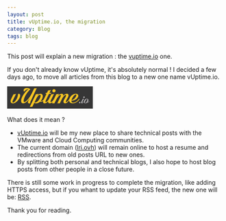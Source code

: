 ```yaml
---
layout: post
title: vUptime.io, the migration
category: Blog
tags: blog
---
```


This post will explain a new migration : the [vuptime.io](http://vuptime.io) one.

If you don't already know vUptime, it's absolutely normal ! I decided a few days ago, to move all articles from this blog to a new one name vUptime.io.

![vUptime.io Logo](/images/darkbg_200px.png)

What does it mean ?
* [vUptime.io](http://vuptime.io) will be my new place to share technical posts with the VMware and Cloud Computing communities.
* The current domain ([lri.ovh](https://lri.ovh)) will remain online to host a resume and redirections from old posts URL to new ones.
* By splitting both personal and technical blogs, I also hope to host blog posts from other people in a close future.

There is still some work in progress to complete the migration, like adding HTTPS access, but if you whant to update your RSS feed, the new one will be: [RSS](http://vuptime.io/feed.xml).

Thank you for reading.
